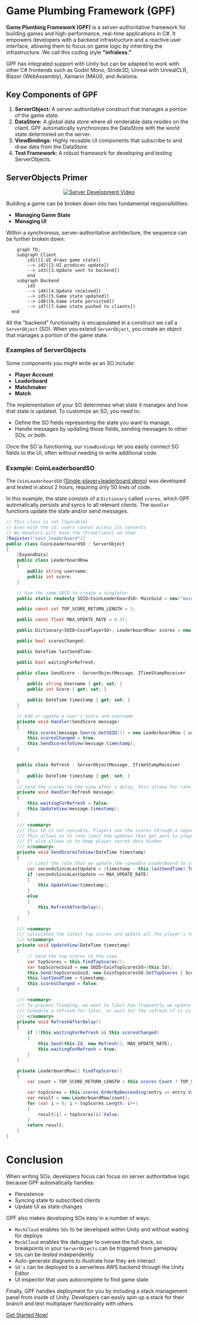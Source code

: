 # Game Plumbing Framework (GPF)

**Game Plumbing Framework (GPF)** is a server-authoritative framework for building games and high-performance, real-time applications in C#. It empowers developers with a backend infrastructure and a reactive user interface, allowing them to focus on game logic by inheriting the infrastructure. We call this coding style **"infraless."** 

GPF has integrated support with Unity but can be adapted to work with other C# frontends such as Godot Mono, Stride3D, Unreal with UnrealCLR, Blazor (WebAssembly), Xamarin (MAUI), and Avalonia.

## Key Components of GPF

1. **ServerObject:** A server-authoritative construct that manages a portion of the game state.
2. **DataStore:** A global data store where all renderable data resides on the client. GPF automatically synchronizes the DataStore with the world state determined on the server.
3. **ViewBindings:** Highly reusable UI components that subscribe to and draw data from the DataStore.
4. **Test Framework:** A robust framework for developing and testing ServerObjects.

## ServerObjects Primer

<p align="center">
  <a href="https://www.youtube.com/watch?v=IFlMi8HI8vE" target="_blank">
    <img src="https://img.youtube.com/vi/IFlMi8HI8vE/0.jpg" alt="Server Development Video">
  </a>
</p>

Building a game can be broken down into two fundamental responsibilities:

- **Managing Game State**
- **Managing UI**

Within a synchronous, server-authoritative architecture, the sequence can be further broken down:

```mermaid
    graph TD;
    subgraph Client
        id1([1.UI draws game state])
        --> id2([2.UI produces update])
        --> id3([3.Update sent to backend])
        end
    subgraph Backend
        id3
        --> id4([4.Update received])
        --> id5([5.Game state updated])
        --> id6([6.Game state persisted])
        --> id7([7.Game state pushed to clients])
  end
```
All the "backend" functionality is encapsulated in a construct we call a `ServerObject` (SO). When you extend `ServerObject`, you create an object that manages a portion of the game state.

### Examples of ServerObjects

Some components you might write as an SO include:

- **Player Account**
- **Leaderboard**
- **Matchmaker**
- **Match**

The implementation of your SO determines what state it manages and how that state is updated. To customize an SO, you need to:

- Define the SO fields representing the state you want to manage.
- Handle messages by updating those fields, sending messages to other SOs, or both.

Once the SO is functioning, our `ViewBindings` let you easily connect SO fields to the UI, often without needing to write additional code.

### Example: CoinLeaderboardSO

The `CoinLeaderboardSO` ([Single-player+leaderboard demo](https://github.com/launch-it-labs/gameplumbingframework/wiki/leaderboard_walkthrough)) was developed and tested in about 2 hours, requiring only 50 lines of code.

In this example, the state consists of a `Dictionary` called `scores`, which GPF automatically persists and syncs to all relevant clients. The `Handler` functions update the state and/or send messages.

```csharp
// This class is not [Syncable]
// Even with the id, users cannot access its contents
// No Handlers will have the [FromClient] on them
[Register("coin_leaderboard")]
public class CoinLeaderboardSO : ServerObject
{
    [ExpandData]
    public class LeaderboardRow
    {
        public string username;
        public int score;
    }

    // Use the same SOID to create a singleton
    public static readonly SOID<CoinLeaderboardSO> MainSoid = new("main");

    public const int TOP_SCORE_RETURN_LENGTH = 3;

    public const float MAX_UPDATE_RATE = 0.3f;

    public Dictionary<SOID<CoinPlayerSO>, LeaderboardRow> scores = new();

    public bool scoresChanged;

    public DateTime lastSendTime;

    public bool waitingForRefresh;

    public class SendScore : ServerObjectMessage, ITimeStampReceiver
    {
        public string Username { get; set; }
        public int Score { get; set; }

        public DateTime timestamp { get; set; }
    }

    // Add or update a user's score and username
    private void Handler(SendScore message)
    {
        this.scores[message.Source.GetSOID()] = new LeaderboardRow { username = message.Username, score = message.Score };
        this.scoresChanged = true;
        this.SendScoresToView(message.timestamp);
    }


    public class Refresh : ServerObjectMessage, ITimeStampReceiver
    {
        public DateTime timestamp { get; set; }
    }
    // Send the scores to the view after a delay, this allows for rate limiting and prevents flooding users with updates
    private void Handler(Refresh message)
    {
        this.waitingForRefresh = false;
        this.UpdateView(message.timestamp);
    }

    /// <summary>
    /// This SO is not syncable. Players see the scores through a separate, sysncable, view SO
    /// This allows us to rate limit the updates that get sent to players
    /// It also allows us to keep player secret data hidden
    /// </summary>
    private void SendScoresToView(DateTime timestamp)
    {
        // Limit the rate that we update the viewable LeaderBoard to conserve bandwidth
        var secondsSinceLastUpdate = (timestamp - this.lastSendTime).TotalSeconds;
        if (secondsSinceLastUpdate >= MAX_UPDATE_RATE)
        {
            this.UpdateView(timestamp);
        }
        else
        {
            this.RefreshAfterDelay();
        }
    }

    /// <summary>
    /// Calculated the latest top scores and update all the player's top scores views
    /// </summary>
    private void UpdateView(DateTime timestamp)
    {
        // Send the top scores to the view
        var topScores = this.FindTopScores();
        var topScoresSoid = new SOID<CoinTopScoresSO>(this.Id);
        this.Send(topScoresSoid, new CoinTopScoresSO.SetTopScores { Scores = topScores });
        this.lastSendTime = timestamp;
        this.scoresChanged = false;
    }

    /// <summary>
    /// To prevent flooding, we want to limit how frequently we update the top score view
    /// Schedule a refresh for later, or wait for the refresh if it is already scheduled
    /// </summary>
    private void RefreshAfterDelay()
    {
        if (!this.waitingForRefresh && this.scoresChanged)
        {
            this.Send(this.Id, new Refresh(), MAX_UPDATE_RATE);
            this.waitingForRefresh = true;
        }
    }

    private LeaderboardRow[] FindTopScores()
    {
        var count = TOP_SCORE_RETURN_LENGTH < this.scores.Count ? TOP_SCORE_RETURN_LENGTH : this.scores.Count;

        var topScores = this.scores.OrderByDescending(entry => entry.Value.score).Take(count).ToArray();
        var result = new LeaderboardRow[count];
        for (var i = 0; i < topScores.Length; i++)
        {
            result[i] = topScores[i].Value;
        }
        return result;
    }
}
```
# Conclusion 

When writing SOs, developers focus can focus on server authoritative logic because GPF automatically handles: 

- Persistence
- Syncing state to subscribed clients
- Update UI as state changes

GPF also makes developing SOs easy in a number of ways:

- `MockCloud` enables `SOs` to be developed within Unity and without waiting for deploys
- `MockCloud` enables the debugger to oversee the full stack, so breakpoints in your `ServerObjects` can be triggered from gameplay
- `SOs` can be tested independently
- Auto-generate diagrams to illustrate how they are interact
- `SO's` can be deployed to a serverless AWS backend through the Unity Editor
- UI inspector that uses autocomplete to find game state

Finally, GPF handles deployment for you by including a stack management panel from inside of Unity.  Developers can easily spin up a stack for their branch and test multiplayer functionality with others.

[Get Started Now!](https://github.com/launch-it-labs/gameplumbingframework/wiki/Quick-Install)
